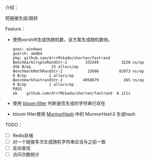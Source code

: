 介绍：

短链接生成/跳转

Feature：
- 使用xorshift生成伪随机数，该方案生成随机数快。

  ```
  goos: windows
  goarch: amd64
  pkg: github.com/drrrMikado/shorten/fastrand
  BenchmarkCryptoRandStr-2   	  333349	      3228 ns/op	     456 B/op	      33 allocs/op
  BenchmarkMathRandStr-2     	   15608	     82073 ns/op	       8 B/op	       1 allocs/op
  BenchmarkFastrandStr-2     	 4958679	       265 ns/op	       8 B/op	       1 allocs/op
  PASS
  ok  	github.com/drrrMikado/shorten/fastrand	6.121s
  ```
- 使用 [bloom filter](https://en.wikipedia.org/wiki/Bloom_filter) 判断是否生成的字符串已存在
- bloom filter使用 [MurmurHash](https://en.wikipedia.org/wiki/MurmurHash) 中的 MurmurHash3 生成hash

TODO：
- [ ] Redis存储
- [ ] 对一个链接多次生成随机字符串应当与之前一致
- [ ] 反向查找
- [ ] 访问次数统计